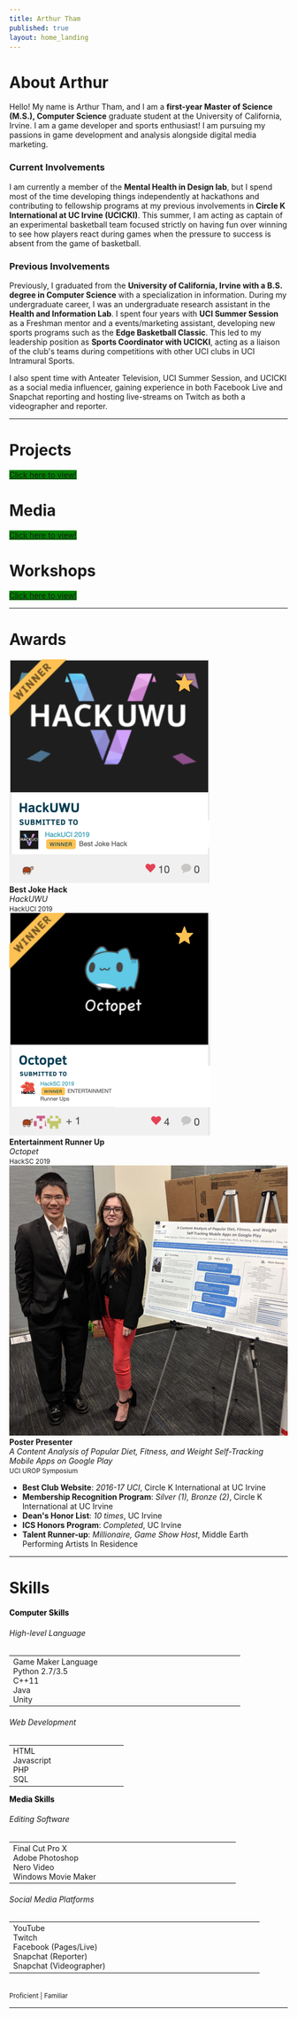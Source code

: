 ```yaml
---
title: Arthur Tham
published: true
layout: home_landing
---
```




# About Arthur
Hello! My name is Arthur Tham, and I am a **first-year Master of Science (M.S.), Computer Science** graduate student at 
the University of California, Irvine. 
I am a game developer and sports enthusiast!
I am pursuing my passions in game development and analysis alongside digital media marketing. 

### Current Involvements
I am currently a member of the **Mental Health in Design lab**, but I spend most of the time developing things independently
at hackathons and contributing to fellowship programs at my previous involvements in **Circle K International at UC Irvine (UCICKI)**.
This summer, I am acting as captain of an experimental basketball team focused strictly on having fun over winning to see
how players react during games when the pressure to success is absent from the game of basketball.

### Previous Involvements
Previously, I graduated from the **University of California, Irvine with a B.S. degree in Computer Science** with a 
specialization in information. 
During my undergraduate career, I was an undergraduate research assistant in the **Health and Information Lab**. 
I spent four years with **UCI Summer Session** as a Freshman mentor and a events/marketing assistant, developing
new sports programs such as the **Edge Basketball Classic**. This led to my leadership position as **Sports Coordinator
with UCICKI**, acting as a liaison of the club's teams during competitions with
other UCI clubs in UCI Intramural Sports.


I also spent time with Anteater Television, UCI Summer Session, and UCICKI as a social media influencer, gaining experience
in both Facebook Live and Snapchat reporting and hosting live-streams on Twitch as both a videographer and reporter.

---

<div class="container">
    <div class="row">
        <div class="col-md-4">
            <h1>Projects</h1>
            <a href="/project" class="btn btn-large btn-success" style="background-color:green">Click here to view!</a>
        </div>
        <div class="col-md-4">
            <h1>Media</h1>
            <a href="/media" class="btn btn-large btn-success" style="background-color:green">Click here to view!</a>
        </div>
        <div class="col-md-4">
            <h1>Workshops</h1>
            <a href="/workshop" class="btn btn-large btn-success" style="background-color:green">Click here to view!</a>
        </div>
    </div>
</div>

---

# Awards

<div class="container">
    <div class="row">
        <div class="col-md-4">
            <img src="/img/awardHackuwu.png" width:200px /><br/>
            <b>Best Joke Hack</b><br/>
            <i>HackUWU</i><br/>
            <small>HackUCI 2019</small>
        </div>
        <div class="col-md-4">
            <img src="/img/awardOctopet.png" width:200px /><br />
            <b>Entertainment Runner Up</b><br/>
            <i>Octopet</i><br/>
            <small>HackSC 2019</small>
        </div>
        <div class="col-md-4">
            <img src="/img/awardUROP.png" width:200px /><br />
            <b>Poster Presenter</b><br/>
            <i>A Content Analysis of Popular Diet, Fitness, and Weight Self-Tracking Mobile Apps on Google Play</i><br/>
            <small>UCI UROP Symposium</small>
        </div>
    </div>
    <div class="row">
        <div class="col-md-12">
            <ul>
                <li><b>Best Club Website</b>: <i>2016-17 UCI</i>, Circle K International at UC Irvine </li>
                <li><b>Membership Recognition Program</b>: <i>Silver (1), Bronze (2)</i>, Circle K International at UC Irvine </li>
                <li><b>Dean's Honor List</b>: <i>10 times</i>, UC Irvine </li>
                <li><b>ICS Honors Program</b>: <i>Completed</i>, UC Irvine </li>
                <li><b>Talent Runner-up</b>: <i>Millionaire, Game Show Host</i>, Middle Earth Performing Artists In Residence</li>
            </ul>
        </div>
    </div>
</div>


---
# Skills

<div class="page-header">
    <div class="container">
        <div class="row">
            <div class="col-md-6">
                <div class="card">
                    <div class="card-body">
                        <strong style="color:black">Computer Skills</strong>
                        <h6>High-level Language</h6>
                        <table>
                            <tr><center>
                                <td width="40%">
                                    <span class="badge badge-success" style="float:left;width:100%"><i class="fas fa-star"></i> Game Maker Language</span><br/>
                                    <span class="badge badge-info" style="float:left;width:100%"><i class="fas fa-star"></i> Python 2.7/3.5</span><br/>
                                    <span class="badge badge-warning" style="float:left;width:100%">C++11</span><br/>
                                    <span class="badge badge-warning" style="float:left;width:100%"><i class="fas fa-star-half-alt"></i> Java</span><br/>
                                    <span class="badge badge-dark" style="float:left;width:100%">Unity</span><br/>
                                </td>
                            </center></tr>
                        </table>
                        <h6>Web Development</h6>
                        <table>
                            <tr><center>
                                <td width="40%">
                                    <span class="badge badge-warning" style="float:left;width:100%"><i class="fas fa-star-half-alt"></i> HTML</span><br/>
                                    <span class="badge badge-warning" style="float:left;width:100%">Javascript</span><br/>
                                    <span class="badge badge-danger" style="float:left;width:100%"><i class="fas fa-star-half-alt"></i> PHP</span><br/>
                                    <span class="badge badge-danger" style="float:left;width:100%"><i class="fas fa-star-half-alt"></i> SQL</span><br/>
                                </td>
                            </center></tr>
                        </table>
                    </div>
                </div>
            </div>
            <div class="col-md-6">
                <div class="card">
                    <div class="card-body">
                        <strong style="color:black">Media Skills</strong>                                        
                            <h6>Editing Software</h6>
                            <table>
                                <tr><center>
                                    <td width="40%">
                                        <span class="badge badge-danger" style="float:left;width:100%"><i class="fas fa-star"></i> Final Cut Pro X</span><br/>
                                        <span class="badge badge-info" style="float:left;width:100%"><i class="fas fa-star-half-alt"></i> Adobe Photoshop</span><br/>
                                        <span class="badge badge-warning" style="float:left;width:100%">Nero Video</span><br/>
                                    <span class="badge badge-info" style="float:left;width:100%">Windows Movie Maker</span><br/>
                                    </td>
                                </center></tr>
                            </table>
                            <h6>Social Media Platforms</h6>
                            <table>
                                <tr><center>
                                    <td width="40%">
                                        <span class="badge badge-danger" style="float:left;width:100%">YouTube</span><br/>
                                        <span class="badge badge-primary" style="float:left;width:100%">Twitch</span><br/>
                                        <span class="badge badge-info" style="float:left;width:100%"><i class="fas fa-star-half-alt"></i> Facebook (Pages/Live)</span><br/>
                                        <span class="badge badge-warning" style="float:left;width:100%"><i class="fas fa-star"></i> Snapchat (Reporter)</span><br/>
                                        <span class="badge badge-warning" style="float:left;width:100%"><i class="fas fa-star"></i> Snapchat (Videographer)</span><br/>
                                    </td>
                                </center></tr>
                            </table>
                    </div>
                </div>
            </div>
        </div>
    </div>
    <br/>
    <small>
        <i class="fas fa-star"></i> Proficient | <i class="fas fa-star-half-alt"></i> Familiar
    </small>
    
</div>

---


